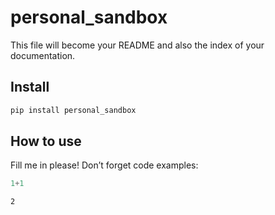 # personal_sandbox


<!-- WARNING: THIS FILE WAS AUTOGENERATED! DO NOT EDIT! -->

This file will become your README and also the index of your
documentation.

## Install

``` sh
pip install personal_sandbox
```

## How to use

Fill me in please! Don’t forget code examples:

``` python
1+1
```

    2
